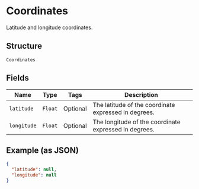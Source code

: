 
# Coordinates

Latitude and longitude coordinates.

## Structure

`Coordinates`

## Fields

| Name | Type | Tags | Description |
|  --- | --- | --- | --- |
| `latitude` | `Float` | Optional | The latitude of the coordinate expressed in degrees. |
| `longitude` | `Float` | Optional | The longitude of the coordinate expressed in degrees. |

## Example (as JSON)

```json
{
  "latitude": null,
  "longitude": null
}
```

